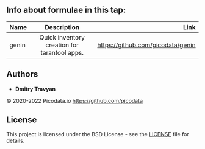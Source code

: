 ## Info about formulae in this tap:

| Name  |                  Description                  |                                          Link |
|:------|:---------------------------------------------:|----------------------------------------------:|
| genin | Quick inventory creation for tarantool apps.  |             https://github.com/picodata/genin |

## Authors

- **Dmitry Travyan**

© 2020-2022 Picodata.io https://github.com/picodata

## License

This project is licensed under the BSD License - see the [LICENSE](LICENSE) file for details.